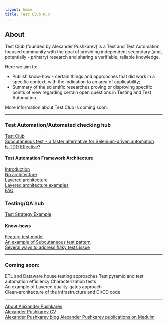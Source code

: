 ```yaml
---
layout: home
title: Test Club Hub
---
```


## About

Test Club (founded by Alexander Pushkarev) is a Test and Test Automation focused community with the goal of providing independent secondary (and, potentially - primary) research and sharing a verifiable, reliable knowledge.

Here we aim to:
  * Publish know-how - certain things and approaches that did work in a specific context, with the indication to an area of applicability;
  * Summary of the scientific researches proving or disproving specific points of view regarding certain open questions in Testing and Test Automation.

  More information about Test Club is coming soon.

<hr>

### Test Automation/Automated checking hub

[Test Club](https://senpay.github.io/pages/ta/testclub)  
[Subcutaneous test  -  a faster alternative for Selenium-driven automation](https://medium.com/@alexspush/an-alternative-to-ubiquitous-ui-level-checking-subcutaneous-tests-8d29e8883fc2)  
[Is TDD Effective?](https://senpay.github.io/pages/ta/tdd/is_tdd_effective)

#### Test Automation Framework Architecture

[Introduction](https://senpay.github.io/pages/ta/taf/taf_intro)  
[No architecture](https://senpay.github.io/pages/ta/taf/taf_no_architecture)  
[Layered architecture](https://senpay.github.io/pages/ta/taf/taf_layered)  
[Layered architecture examples](http://aqaguy.blogspot.com/p/blog-page_26.html)  
[FAQ](https://senpay.github.io/pages/ta/taf/taf_faq)  

### Testing/QA hub  
[Test Strategy Example](https://senpay.github.io/pages/testing/test_strategy/test_strategy_example)  


#### Know-hows
[Feature test model](https://senpay.github.io/pages/ta/ftm/feature_tests)  
[An example of Subcutaneous test pattern](http://aqaguy.blogspot.com/2019/10/getting-most-of-you-automated-checks.html)  
[Several ways to address flaky tests issue](https://senpay.github.io/pages/ta/know-hows/flaky_tests_fix)

<hr>

### Coming soon:
ETL and Dataware house testing approaches
Test pyramid and test automation efficiency
Characterization tests  
An example of Layered quality-gates approach  
Clean-architecture of the infrastructure and CI/CD code  


<hr>


[About Alexander Pushkarev](https://senpay.github.io/cv)  
[Alexander Pushkarev CV](https://senpay.github.io/cv_minimalistic)  
[Alexander Pushkarev blog](http://aqaguy.blogspot.com/)
[Alexander Pushkarev publications on Meduim](https://medium.com/@alexspush)